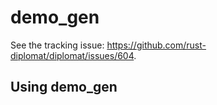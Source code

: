 # demo_gen
See the tracking issue: https://github.com/rust-diplomat/diplomat/issues/604.

## Using demo_gen